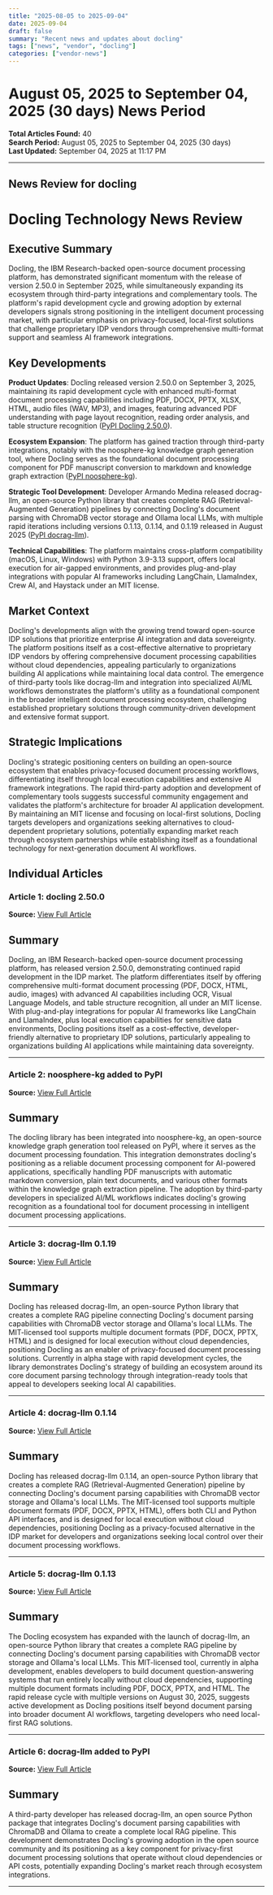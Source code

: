 ```yaml
---
title: "2025-08-05 to 2025-09-04"
date: 2025-09-04
draft: false
summary: "Recent news and updates about docling"
tags: ["news", "vendor", "docling"]
categories: ["vendor-news"]
---
```


# August 05, 2025 to September 04, 2025 (30 days) News Period 

**Total Articles Found:** 40  
**Search Period:** August 05, 2025 to September 04, 2025 (30 days)  
**Last Updated:** September 04, 2025 at 11:17 PM

---

## News Review for docling

# Docling Technology News Review

## Executive Summary

Docling, the IBM Research-backed open-source document processing platform, has demonstrated significant momentum with the release of version 2.50.0 in September 2025, while simultaneously expanding its ecosystem through third-party integrations and complementary tools. The platform's rapid development cycle and growing adoption by external developers signals strong positioning in the intelligent document processing market, with particular emphasis on privacy-focused, local-first solutions that challenge proprietary IDP vendors through comprehensive multi-format support and seamless AI framework integrations.

## Key Developments

**Product Updates**: Docling released version 2.50.0 on September 3, 2025, maintaining its rapid development cycle with enhanced multi-format document processing capabilities including PDF, DOCX, PPTX, XLSX, HTML, audio files (WAV, MP3), and images, featuring advanced PDF understanding with page layout recognition, reading order analysis, and table structure recognition ([PyPI Docling 2.50.0](https://pypi.org/project/docling/2.50.0/)).

**Ecosystem Expansion**: The platform has gained traction through third-party integrations, notably with the noosphere-kg knowledge graph generation tool, where Docling serves as the foundational document processing component for PDF manuscript conversion to markdown and knowledge graph extraction ([PyPI noosphere-kg](https://pypi.org/project/noosphere-kg/)).

**Strategic Tool Development**: Developer Armando Medina released docrag-llm, an open-source Python library that creates complete RAG (Retrieval-Augmented Generation) pipelines by connecting Docling's document parsing with ChromaDB vector storage and Ollama local LLMs, with multiple rapid iterations including versions 0.1.13, 0.1.14, and 0.1.19 released in August 2025 ([PyPI docrag-llm](https://pypi.org/project/docrag-llm/)).

**Technical Capabilities**: The platform maintains cross-platform compatibility (macOS, Linux, Windows) with Python 3.9-3.13 support, offers local execution for air-gapped environments, and provides plug-and-play integrations with popular AI frameworks including LangChain, LlamaIndex, Crew AI, and Haystack under an MIT license.

## Market Context

Docling's developments align with the growing trend toward open-source IDP solutions that prioritize enterprise AI integration and data sovereignty. The platform positions itself as a cost-effective alternative to proprietary IDP vendors by offering comprehensive document processing capabilities without cloud dependencies, appealing particularly to organizations building AI applications while maintaining local data control. The emergence of third-party tools like docrag-llm and integration into specialized AI/ML workflows demonstrates the platform's utility as a foundational component in the broader intelligent document processing ecosystem, challenging established proprietary solutions through community-driven development and extensive format support.

## Strategic Implications

Docling's strategic positioning centers on building an open-source ecosystem that enables privacy-focused document processing workflows, differentiating itself through local execution capabilities and extensive AI framework integrations. The rapid third-party adoption and development of complementary tools suggests successful community engagement and validates the platform's architecture for broader AI application development. By maintaining an MIT license and focusing on local-first solutions, Docling targets developers and organizations seeking alternatives to cloud-dependent proprietary solutions, potentially expanding market reach through ecosystem partnerships while establishing itself as a foundational technology for next-generation document AI workflows.

## Individual Articles

### Article 1: docling 2.50.0

**Source:** [View Full Article](https://pypi.org/project/docling/2.50.0/)

## Summary

Docling, an IBM Research-backed open-source document processing platform, has released version 2.50.0, demonstrating continued rapid development in the IDP market. The platform differentiates itself by offering comprehensive multi-format document processing (PDF, DOCX, HTML, audio, images) with advanced AI capabilities including OCR, Visual Language Models, and table structure recognition, all under an MIT license. With plug-and-play integrations for popular AI frameworks like LangChain and LlamaIndex, plus local execution capabilities for sensitive data environments, Docling positions itself as a cost-effective, developer-friendly alternative to proprietary IDP solutions, particularly appealing to organizations building AI applications while maintaining data sovereignty.



---

### Article 2: noosphere-kg added to PyPI

**Source:** [View Full Article](https://pypi.org/project/noosphere-kg/)

## Summary

The docling library has been integrated into noosphere-kg, an open-source knowledge graph generation tool released on PyPI, where it serves as the document processing foundation. This integration demonstrates docling's positioning as a reliable document processing component for AI-powered applications, specifically handling PDF manuscripts with automatic markdown conversion, plain text documents, and various other formats within the knowledge graph extraction pipeline. The adoption by third-party developers in specialized AI/ML workflows indicates docling's growing recognition as a foundational tool for document processing in intelligent document processing applications.



---

### Article 3: docrag-llm 0.1.19

**Source:** [View Full Article](https://pypi.org/project/docrag-llm/0.1.19/)

## Summary

Docling has released docrag-llm, an open-source Python library that creates a complete RAG pipeline connecting Docling's document parsing capabilities with ChromaDB vector storage and Ollama's local LLMs. The MIT-licensed tool supports multiple document formats (PDF, DOCX, PPTX, HTML) and is designed for local execution without cloud dependencies, positioning Docling as an enabler of privacy-focused document processing solutions. Currently in alpha stage with rapid development cycles, the library demonstrates Docling's strategy of building an ecosystem around its core document parsing technology through integration-ready tools that appeal to developers seeking local AI capabilities.



---

### Article 4: docrag-llm 0.1.14

**Source:** [View Full Article](https://pypi.org/project/docrag-llm/0.1.14/)

## Summary

Docling has released docrag-llm 0.1.14, an open-source Python library that creates a complete RAG (Retrieval-Augmented Generation) pipeline by connecting Docling's document parsing capabilities with ChromaDB vector storage and Ollama's local LLMs. The MIT-licensed tool supports multiple document formats (PDF, DOCX, PPTX, HTML), offers both CLI and Python API interfaces, and is designed for local execution without cloud dependencies, positioning Docling as a privacy-focused alternative in the IDP market for developers and organizations seeking local control over their document processing workflows.



---

### Article 5: docrag-llm 0.1.13

**Source:** [View Full Article](https://pypi.org/project/docrag-llm/0.1.13/)

## Summary

The Docling ecosystem has expanded with the launch of docrag-llm, an open-source Python library that creates a complete RAG pipeline by connecting Docling's document parsing capabilities with ChromaDB vector storage and Ollama's local LLMs. This MIT-licensed tool, currently in alpha development, enables developers to build document question-answering systems that run entirely locally without cloud dependencies, supporting multiple document formats including PDF, DOCX, PPTX, and HTML. The rapid release cycle with multiple versions on August 30, 2025, suggests active development as Docling positions itself beyond document parsing into broader document AI workflows, targeting developers who need local-first RAG solutions.



---

### Article 6: docrag-llm added to PyPI

**Source:** [View Full Article](https://pypi.org/project/docrag-llm/)

## Summary

A third-party developer has released docrag-llm, an open source Python package that integrates Docling's document parsing capabilities with ChromaDB and Ollama to create a complete local RAG pipeline. This development demonstrates Docling's growing adoption in the open source community and its positioning as a key component for privacy-first document processing solutions that operate without cloud dependencies or API costs, potentially expanding Docling's market reach through ecosystem integrations.





---

